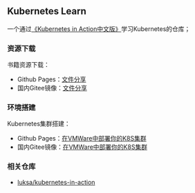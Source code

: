 ## Kubernetes Learn

一个通过[《Kubernetes in Action中文版》](https://book.douban.com/subject/30418855/)学习Kubernetes的仓库；


### 资源下载

书籍资源下载：

-   Github Pages：[文件分享](https://jasonkayzk.github.io/sharing/)
-   国内Gitee镜像：[文件分享](https://jasonkay.gitee.io/sharing/)


### 环境搭建

Kubernetes集群搭建：

-   Github Pages：[在VMWare中部署你的K8S集群](https://jasonkayzk.github.io/2021/05/16/在VMWare中部署你的K8S集群/)
-   国内Gitee镜像：[在VMWare中部署你的K8S集群](https://jasonkay.gitee.io/2021/05/16/在VMWare中部署你的K8S集群/)


### 相关仓库

-   [luksa/kubernetes-in-action](https://github.com/luksa/kubernetes-in-action)
